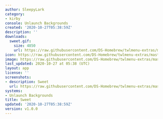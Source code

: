 ```yaml
---
author: SleepyLark
category:
- kirby
console: Unlaunch Backgrounds
created: '2020-10-27T05:38:59Z'
description: ''
downloads:
  sweet.gif:
    size: 4850
    url: https://raw.githubusercontent.com/DS-Homebrew/twlmenu-extras/master/_nds/TWiLightMenu/unlaunch/backgrounds/sweet.gif
icon: https://raw.githubusercontent.com/DS-Homebrew/twlmenu-extras/master/_nds/TWiLightMenu/unlaunch/backgrounds/sweet.gif
image: https://raw.githubusercontent.com/DS-Homebrew/twlmenu-extras/master/_nds/TWiLightMenu/unlaunch/backgrounds/sweet.gif
last_updated: 2020-10-27 at 05:38 (UTC)
layout: app
license: ''
screenshots:
- description: Sweet
  url: https://raw.githubusercontent.com/DS-Homebrew/twlmenu-extras/master/_nds/TWiLightMenu/unlaunch/backgrounds/sweet.gif
systems:
- Unlaunch Backgrounds
title: Sweet
updated: '2020-10-27T05:38:59Z'
version: v1.0.0
---
```

